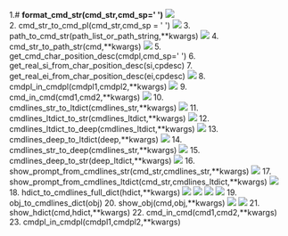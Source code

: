 1.# __format_cmd_str(cmd_str,cmd_sp=' ')__
![](Images/hdict_cmdline.format_cmd_str_1.png)  
2. cmd_str_to_cmd_pl(cmd_str,cmd_sp = ' ')
![](Images/hdict_cmdline.cmd_str_to_cmd_pl_1.png)
3. path_to_cmd_str(path_list_or_path_string,**kwargs) 
![](Images/hdict_cmdline.path_to_cmd_str_1.png)
4. cmd_str_to_path_str(cmd,**kwargs)
![](Images/hdict_cmdline.cmd_str_to_path_str_1.png)
5. get_cmd_char_position_desc(cmdpl,cmd_sp=' ')
6. get_real_si_from_char_position_desc(si,cpdesc)
7. get_real_ei_from_char_position_desc(ei,cpdesc)
![](Images/hdict_cmdline.cmd_char_position_desc.png)
8. cmdpl_in_cmdpl(cmdpl1,cmdpl2,**kwargs)
![](Images/hdict_cmdline.cmdpl_in_cmdpl.png)
9. cmd_in_cmd(cmd1,cmd2,**kwargs)
![](Images/hdict_cmdline.cmd_in_cmd.png)
10. cmdlines_str_to_ltdict(cmdlines_str,**kwargs)
![](Images/hdict_cmdline.cmdlines_str_to_ltdict.png)
11. cmdlines_ltdict_to_str(cmdlines_ltdict,**kwargs)
![](Images/hdict_cmdline.cmdlines_ltdict_to_str.png)
12. cmdlines_ltdict_to_deep(cmdlines_ltdict,**kwargs)
![](Images/hdict_cmdline.cmdlines_ltdict_to_deep.png)
13. cmdlines_deep_to_ltdict(deep,**kwargs)
![](Images/hdict_cmdline.cmdlines_deep_to_ltdict.png)
14. cmdlines_str_to_deep(cmdlines_str,**kwargs)
![](Images/hdict_cmdline.cmdlines_str_to_deep.png)
15. cmdlines_deep_to_str(deep_ltdict,**kwargs)
![](Images/hdict_cmdline.cmdlines_deep_to_str.png)
16. show_prompt_from_cmdlines_str(cmd_str,cmdlines_str,**kwargs)
![](Images/hdict_cmdline.show_prompt_from_cmdlines_str.png)
17. show_prompt_from_cmdlines_ltdict(cmd_str,cmdlines_ltdict,**kwargs)
![](Images/hdict_cmdline.show_prompt_from_cmdlines_ltdict.png)
18. hdict_to_cmdlines_full_dict(hdict,**kwargs)
![](Images/hdict_cmdline.hdict_to_cmdlines_full_dict_1.png) 
![](Images/hdict_cmdline.hdict_to_cmdlines_full_dict_2.png)
![](Images/hdict_cmdline.hdict_to_cmdlines_full_dict_3.png)
![](Images/hdict_cmdline.hdict_to_cmdlines_full_dict_4.png)
19. obj_to_cmdlines_dict(obj)
20. show_obj(cmd,obj,**kwargs)
![](Images/hdict_cmdline.show_obj_1.png) 
![](Images/hdict_cmdline.show_obj_2.png) 
21. show_hdict(cmd,hdict,**kwargs)
22. cmd_in_cmd(cmd1,cmd2,**kwargs)
23. cmdpl_in_cmdpl(cmdpl1,cmdpl2,**kwargs)


